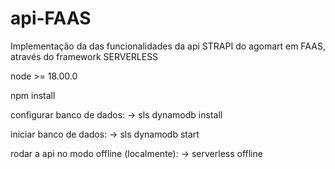 # api-FAAS
Implementação da das funcionalidades da api STRAPI do agomart em FAAS, através do framework SERVERLESS 

node >= 18.00.0

npm install

configurar banco de dados: -> sls dynamodb install

iniciar banco de dados: -> sls dynamodb start

rodar a api no modo offline (localmente): -> serverless offline
